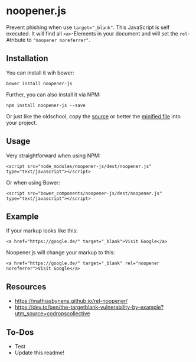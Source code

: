 # noopener.js
Prevent phishing when use ```target="_blank"```. This JavaScript is self executed. It will find all ```<a>```-Elements in your document and will set the ```rel```-Atribute to ```"noopener noreferrer"```.

## Installation

You can install it wih bower:

```
bower install noopener-js
```

Further, you can also install it via NPM:

```
npm install noopener-js --save
```

Or just like the oldschool, copy the [source](https://raw.githubusercontent.com/XmlmXmlmX/noopener.js/master/src/main.js) or better the [minified file](https://raw.githubusercontent.com/XmlmXmlmX/noopener.js/master/dest/noopener.js) into your project.

## Usage

Very straightforward when using NPM:

```
<script src="node_modules/noopener-js/dest/noopener.js" type="text/javascript"></script>
```

Or when using Bower:

```
<script src="bower_components/noopener-js/dest/noopener.js" type="text/javascript"></script>
```

## Example

If your markup looks like this:

```
<a href="https://google.de/" target="_blank">Visit Google</a>
```

Noopener.js will change your markup to this:

```
<a href="https://google.de/" target="_blank" rel="noopener noreferrer">Visit Google</a>
```

## Resources
- https://mathiasbynens.github.io/rel-noopener/
- https://dev.to/ben/the-targetblank-vulnerability-by-example?utm_source=codropscollective

## To-Dos
- Test
- Update this readme!
